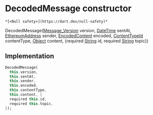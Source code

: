 


# DecodedMessage constructor




    *[<Null safety>](https://dart.dev/null-safety)*



DecodedMessage([Message_Version](https://pub.dev/documentation/xmtp_proto/0.0.1-development/xmtp_proto/Message_Version.html) version, [DateTime](https://api.flutter.dev/flutter/dart-core/DateTime-class.html) sentAt, [EthereumAddress](https://pub.dev/documentation/web3dart/2.6.1/credentials/EthereumAddress-class.html) sender, [EncodedContent](https://pub.dev/documentation/xmtp_proto/0.0.1-development/xmtp_proto/EncodedContent-class.html) encoded, [ContentTypeId](https://pub.dev/documentation/xmtp_proto/0.0.1-development/xmtp_proto/ContentTypeId-class.html) contentType, [Object](https://api.flutter.dev/flutter/dart-core/Object-class.html) content, {required [String](https://api.flutter.dev/flutter/dart-core/String-class.html) id, required [String](https://api.flutter.dev/flutter/dart-core/String-class.html) topic})





## Implementation

```dart
DecodedMessage(
  this.version,
  this.sentAt,
  this.sender,
  this.encoded,
  this.contentType,
  this.content, {
  required this.id,
  required this.topic,
});
```







